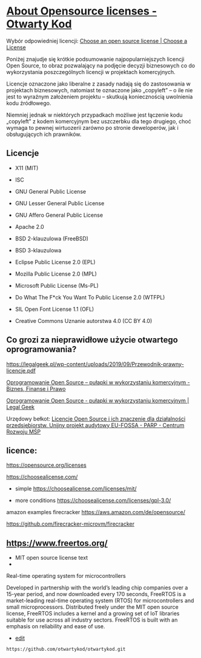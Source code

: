 # [About Opensource licenses - Otwarty Kod](https://www.otwartykod.pl/)


Wybór odpowiedniej licencji:
[Choose an open source license | Choose a License](https://choosealicense.com/)

Poniżej znajudje się krótkie podsumowanie najpopularniejszych licencji Open Source, to obraz pozwalający na podjęcie decyzji biznesowych co do wykorzystania poszczególnych licencji w projektach komercyjnych.


Licencje oznaczone jako liberalne z zasady nadają się do zastosowania w projektach biznesowych, natomiast te oznaczone jako „copyleft” – o ile nie jest to wyraźnym założeniem projektu – skutkują koniecznością uwolnienia kodu źródłowego.

Niemniej jednak w niektórych przypadkach możliwe jest łączenie kodu „copyleft” z kodem komercyjnym bez uszczerbku dla tego drugiego, choć wymaga to pewnej wirtuozerii zarówno po stronie deweloperów, jak i obsługujących ich prawników. 

## Licencje
 
-   X11 (MIT)
-   ISC

-   GNU General Public License
-   GNU Lesser General Public License
-   GNU Affero General Public License
-   Apache 2.0

-   BSD 2-klauzulowa (FreeBSD)
-   BSD 3-klauzulowa

-   Eclipse Public License 2.0 (EPL)
-   Mozilla Public License 2.0 (MPL)
-   Microsoft Public License (Ms-PL)

-   Do What The F\*ck You Want To Public License 2.0 (WTFPL)
-   SIL Open Font License 1.1 (OFL)
-   Creative Commons Uznanie autorstwa 4.0 (CC BY 4.0)
 
## Co grozi za nieprawidłowe użycie otwartego oprogramowania?

https://legalgeek.pl/wp-content/uploads/2019/09/Przewodnik-prawny-licencje.pdf

[Oprogramowanie Open Source – pułapki w wykorzystaniu komercyjnym - Biznes, Finanse i Prawo](http://di.com.pl/oprogramowanie-open-source---pulapki-w-wykorzystaniu-komercyjnym-64618)

[Oprogramowanie Open Source - pułapki w wykorzystaniu komercyjnym | Legal Geek](https://legalgeek.pl/oprogramowanie-open-source-pulapki-w-wykorzystaniu-komercyjnym/)

Urzędowy bełkot:
[Licencje Open Source i ich znaczenie dla działalności przedsiębiorstw. Unijny projekt audytowy EU-FOSSA - PARP - Centrum Rozwoju MŚP](https://www.parp.gov.pl/component/content/article/56985:licencje-open-source-i-ich-znaczenie-dla-dzialalnosci-przedsiebiorstw-unijny-projekt-audytowy-eu-fossa)

## licence:

https://opensource.org/licenses

https://choosealicense.com/

+ simple
https://choosealicense.com/licenses/mit/

+ more conditions
https://choosealicense.com/licenses/gpl-3.0/



amazon examples
firecracker
https://aws.amazon.com/de/opensource/

https://github.com/firecracker-microvm/firecracker


##  https://www.freertos.org/
+ MIT open source license text
+
Real-time operating system for microcontrollers

Developed in partnership with the world’s leading chip companies over a 15-year period, and now downloaded every 170 seconds, FreeRTOS is a market-leading real-time operating system (RTOS) for microcontrollers and small microprocessors. Distributed freely under the MIT open source license, FreeRTOS includes a kernel and a growing set of IoT libraries suitable for use across all industry sectors. FreeRTOS is built with an emphasis on reliability and ease of use.


+ [edit](https://github.com/otwartykod/otwartykod/edit/main/README.md)

```
https://github.com/otwartykod/otwartykod.git
```
